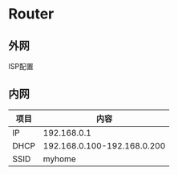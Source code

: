# Router
## 外网
ISP配置

## 内网
| 项目  | 内容                        |
|------|-----------------------------|
| IP   |	192.168.0.1                |
| DHCP | 192.168.0.100-192.168.0.200 |
| SSID | myhome                      |
